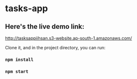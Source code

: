 # tasks-app

## Here's the live demo link:
http://tasksappiihsan.s3-website.ap-south-1.amazonaws.com/



Clone it, and in the project directory, you can run:

### `npm install`
### `npm start`

